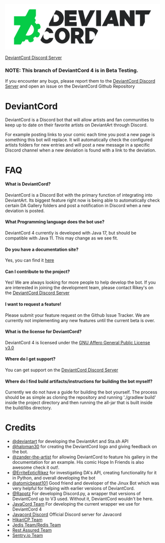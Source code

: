![DC Logo](https://github.com/DeviantCord/DeviantCord/blob/master/deviantcord.png)

[DeviantCord Discord Server](https://discord.gg/ubmkcsk)


### NOTE: This branch of DeviantCord 4 is in Beta Testing.
If you encounter any bugs, please report them to the [DeviantCord Discord Server](https://discord.gg/ubmkcsk) and open an issue on the DeviantCord Github Repository

# DeviantCord
DeviantCord is a Discord bot that will allow artists and fan communities to keep up to date on their favorite artists on DeviantArt through Discord. 

For example posting links to your comic each time you post a new page is something this bot will replace. It will automatically check the configured artists folders for new entries and will post a new message in a specific Discord channel when a new deviation is found with a link to the deviation. 

# FAQ
#### What is DeviantCord?
DeviantCord is a Discord Bot with the primary function of integrating into DeviantArt. Its biggest feature right now is being able to automatically check certain DA Gallery folders and post a notification in Discord when a new deviation is posted. 

#### What Programming language does the bot use?
DeviantCord 4 currently is developed with Java 17, but should be compatible with Java 11. This may change as we see fit. 

#### Do you have a documentation site?
Yes, you can find it [here](https://deviantcord.com)

#### Can I contribute to the project?
Yes! We are always looking for more people to help develop the bot. If you are interested in joining the development team, please contact Rikey's on the [DeviantCord Discord Server](https://discord.gg/ubmkcsk)

#### I want to request a feature!
Please submit your feature request on the Github Issue Tracker. We are currently not implementing any new features until the current beta is over. 

#### What is the license for DeviantCord?
DeviantCord 4 is licensed under the [GNU Affero General Public License v3.0](https://github.com/DeviantCord/DeviantCord/blob/master/LICENSE)

#### Where do I get support?
You can get support on the [DeviantCord Discord Server](https://discord.gg/ubmkcsk)

#### Where do I find build artifacts/instructions for building the bot myself?
Currently we do not have a guide for building the bot yourself. The process should be as simple as cloning the repository and running './gradlew build' inside the project directory and then running the all-jar that is built inside the build/libs directory.

# Credits
- [@deviantart](https://github.com/DeviantArt) for developing the DeviantArt and Sta.sh API
- [@haloman30](https://github.com/haloman30) for creating the DeviantCord logo and giving feedback on the bot. 
- [@zander-the-artist](https://www.deviantart.com/zander-the-artist) for allowing DeviantCord to feature his gallery in the documentation for an example. His comic Hope In Friends is also awesome check it out!. 
- [@ErriteEpticRikez](https://github.com/ErriteEpticRikez) for investigating DA's API, creating functionality for it in Python, and overall developing the bot
- [@atomicbeast101](https://github.com/Atomicbeast101) Good friend and developer of the Jinux Bot which was very helpful for helping with earlier versions of DeviantCord.
- [@Rapptz](https://github.com/Rapptz) For developing Discord.py, a wrapper that versions of DeviantCord up to V3 used. Without it, DeviantCord wouldn't be here.
- [JavaCord Team](https://github.com/Javacord/Javacord) For developing the current wrapper we use for DeviantCord 4
- [Javacord Discord](https://discord.gg/0qJ2jjyneLEgG7y3) Official Discord server for Javacord
- [HikariCP Team](https://github.com/brettwooldridge/HikariCP)
- [Jedis Team/Redis Team](https://github.com/redis/jedis)
- [Rest Assured Team](https://github.com/rest-assured/rest-assured)
- [Sentry.io Team](https://sentry.io)